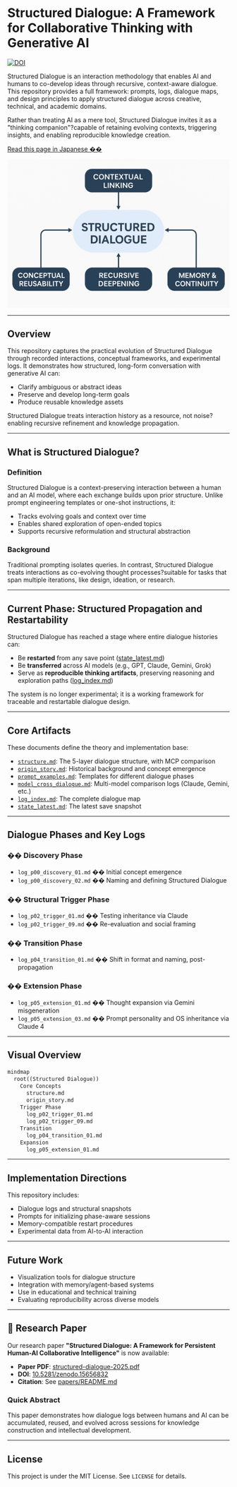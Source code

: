 # Structured Dialogue: A Framework for Collaborative Thinking with Generative AI

[![DOI](https://zenodo.org/badge/DOI/10.5281/zenodo.15656833.svg)](https://doi.org/10.5281/zenodo.15656833)

Structured Dialogue is an interaction methodology that enables AI and humans to co-develop ideas through recursive, context-aware dialogue. This repository provides a full framework: prompts, logs, dialogue maps, and design principles to apply structured dialogue across creative, technical, and academic domains.

Rather than treating AI as a mere tool, Structured Dialogue invites it as a "thinking companion"?capable of retaining evolving contexts, triggering insights, and enabling reproducible knowledge creation.

[Read this page in Japanese ��](README_ja.md)

![Structured Dialogue Overview](./images/concept-diagram.png)

---

## Overview

This repository captures the practical evolution of Structured Dialogue through recorded interactions, conceptual frameworks, and experimental logs. It demonstrates how structured, long-form conversation with generative AI can:

* Clarify ambiguous or abstract ideas
* Preserve and develop long-term goals
* Produce reusable knowledge assets

Structured Dialogue treats interaction history as a resource, not noise?enabling recursive refinement and knowledge propagation.

---

## What is Structured Dialogue?

### Definition

Structured Dialogue is a context-preserving interaction between a human and an AI model, where each exchange builds upon prior structure. Unlike prompt engineering templates or one-shot instructions, it:

* Tracks evolving goals and context over time
* Enables shared exploration of open-ended topics
* Supports recursive reformulation and structural abstraction

### Background

Traditional prompting isolates queries. In contrast, Structured Dialogue treats interactions as co-evolving thought processes?suitable for tasks that span multiple iterations, like design, ideation, or research.

---

## Current Phase: Structured Propagation and Restartability

Structured Dialogue has reached a stage where entire dialogue histories can:

* Be **restarted** from any save point ([state\_latest.md](./docs/state_latest.md))
* Be **transferred** across AI models (e.g., GPT, Claude, Gemini, Grok)
* Serve as **reproducible thinking artifacts**, preserving reasoning and exploration paths ([log\_index.md](./logs/log_index.md))

The system is no longer experimental; it is a working framework for traceable and restartable dialogue design.

---

## Core Artifacts

These documents define the theory and implementation base:

* [`structure.md`](./docs/structure.md): The 5-layer dialogue structure, with MCP comparison
* [`origin_story.md`](./docs/origin_story.md): Historical background and concept emergence
* [`prompt_examples.md`](./docs/prompt_examples.md): Templates for different dialogue phases
* [`model_cross_dialogue.md`](./docs/model_cross_dialogue.md): Multi-model comparison logs (Claude, Gemini, etc.)
* [`log_index.md`](./logs/log_index.md): The complete dialogue map
* [`state_latest.md`](./docs/state_latest.md): The latest save snapshot

---

## Dialogue Phases and Key Logs

### �� Discovery Phase

* `log_p00_discovery_01.md` �� Initial concept emergence
* `log_p00_discovery_02.md` �� Naming and defining Structured Dialogue

### �� Structural Trigger Phase

* `log_p02_trigger_01.md` �� Testing inheritance via Claude
* `log_p02_trigger_09.md` �� Re-evaluation and social framing

### �� Transition Phase

* `log_p04_transition_01.md` �� Shift in format and naming, post-propagation

### �� Extension Phase

* `log_p05_extension_01.md` �� Thought expansion via Gemini misgeneration
* `log_p05_extension_03.md` �� Prompt personality and OS inheritance via Claude 4

---

## Visual Overview

```mermaid
mindmap
  root((Structured Dialogue))
    Core Concepts
      structure.md
      origin_story.md
    Trigger Phase
      log_p02_trigger_01.md
      log_p02_trigger_09.md
    Transition
      log_p04_transition_01.md
    Expansion
      log_p05_extension_01.md
```

---

## Implementation Directions

This repository includes:

* Dialogue logs and structural snapshots
* Prompts for initializing phase-aware sessions
* Memory-compatible restart procedures
* Experimental data from AI-to-AI interaction

---

## Future Work

* Visualization tools for dialogue structure
* Integration with memory/agent-based systems
* Use in educational and technical training
* Evaluating reproducibility across diverse models

---

## 📄 Research Paper

Our research paper **"Structured Dialogue: A Framework for Persistent Human-AI Collaborative Intelligence"** is now available:

- **Paper PDF**: [structured-dialogue-2025.pdf](papers/structured-dialogue-2025.pdf)
- **DOI**: [10.5281/zenodo.15656832](https://doi.org/10.5281/zenodo.15656832)
- **Citation**: See [papers/README.md](papers/README.md)

### Quick Abstract
This paper demonstrates how dialogue logs between humans and AI can be accumulated, reused, and evolved across sessions for knowledge construction and intellectual development.

---

## License

This project is under the MIT License. See `LICENSE` for details.
